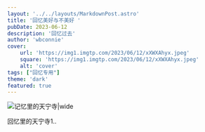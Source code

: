 ```yaml
---
layout: '../../layouts/MarkdownPost.astro'
title: '回忆美好与不美好 '
pubDate: 2023-06-12
description: '回忆过去'
author: 'wbconnie'
cover:
    url: 'https://img1.imgtp.com/2023/06/12/xXWXAhyx.jpeg'
    square: 'https://img1.imgtp.com/2023/06/12/xXWXAhyx.jpeg'
    alt: 'cover'
tags: ["回忆专用"]
theme: 'dark'
featured: true
---
```


![记忆里的天宁寺|wide](https://img1.imgtp.com/2023/06/12/xXWXAhyx.jpeg)



<p align="left">回忆里的天宁寺1..</p>
